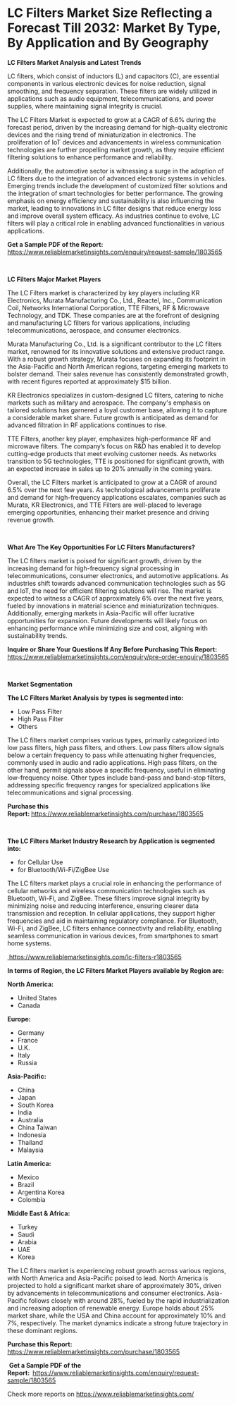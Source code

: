 <p><h1>LC Filters Market Size Reflecting a Forecast Till 2032: Market By Type, By Application and By Geography</h1></p><p><strong>LC Filters Market Analysis and Latest Trends</strong></p>
<p><p>LC filters, which consist of inductors (L) and capacitors (C), are essential components in various electronic devices for noise reduction, signal smoothing, and frequency separation. These filters are widely utilized in applications such as audio equipment, telecommunications, and power supplies, where maintaining signal integrity is crucial. </p><p>The LC Filters Market is expected to grow at a CAGR of 6.6% during the forecast period, driven by the increasing demand for high-quality electronic devices and the rising trend of miniaturization in electronics. The proliferation of IoT devices and advancements in wireless communication technologies are further propelling market growth, as they require efficient filtering solutions to enhance performance and reliability. </p><p>Additionally, the automotive sector is witnessing a surge in the adoption of LC filters due to the integration of advanced electronic systems in vehicles. Emerging trends include the development of customized filter solutions and the integration of smart technologies for better performance. The growing emphasis on energy efficiency and sustainability is also influencing the market, leading to innovations in LC filter designs that reduce energy loss and improve overall system efficacy. As industries continue to evolve, LC filters will play a critical role in enabling advanced functionalities in various applications.</p></p>
<p><strong>Get a Sample PDF of the Report:&nbsp;</strong> <a href="https://www.reliablemarketinsights.com/enquiry/request-sample/1803565?utm_campaign=2133&utm_medium=2&utm_source=Github&utm_content=ia&utm_term=10022025&utm_id=lc-filters">https://www.reliablemarketinsights.com/enquiry/request-sample/1803565</a></p>
<p>&nbsp;</p>
<p><strong>LC Filters Major Market Players</strong></p>
<p><p>The LC Filters market is characterized by key players including KR Electronics, Murata Manufacturing Co., Ltd., Reactel, Inc., Communication Coil, Networks International Corporation, TTE Filters, RF & Microwave Technology, and TDK. These companies are at the forefront of designing and manufacturing LC filters for various applications, including telecommunications, aerospace, and consumer electronics.</p><p>Murata Manufacturing Co., Ltd. is a significant contributor to the LC filters market, renowned for its innovative solutions and extensive product range. With a robust growth strategy, Murata focuses on expanding its footprint in the Asia-Pacific and North American regions, targeting emerging markets to bolster demand. Their sales revenue has consistently demonstrated growth, with recent figures reported at approximately $15 billion.</p><p>KR Electronics specializes in custom-designed LC filters, catering to niche markets such as military and aerospace. The company's emphasis on tailored solutions has garnered a loyal customer base, allowing it to capture a considerable market share. Future growth is anticipated as demand for advanced filtration in RF applications continues to rise.</p><p>TTE Filters, another key player, emphasizes high-performance RF and microwave filters. The company’s focus on R&D has enabled it to develop cutting-edge products that meet evolving customer needs. As networks transition to 5G technologies, TTE is positioned for significant growth, with an expected increase in sales up to 20% annually in the coming years.</p><p>Overall, the LC Filters market is anticipated to grow at a CAGR of around 6.5% over the next few years. As technological advancements proliferate and demand for high-frequency applications escalates, companies such as Murata, KR Electronics, and TTE Filters are well-placed to leverage emerging opportunities, enhancing their market presence and driving revenue growth.</p></p>
<p>&nbsp;</p>
<p><strong>What Are The Key Opportunities For LC Filters Manufacturers?</strong></p>
<p><p>The LC filters market is poised for significant growth, driven by the increasing demand for high-frequency signal processing in telecommunications, consumer electronics, and automotive applications. As industries shift towards advanced communication technologies such as 5G and IoT, the need for efficient filtering solutions will rise. The market is expected to witness a CAGR of approximately 6% over the next five years, fueled by innovations in material science and miniaturization techniques. Additionally, emerging markets in Asia-Pacific will offer lucrative opportunities for expansion. Future developments will likely focus on enhancing performance while minimizing size and cost, aligning with sustainability trends.</p></p>
<p><strong>Inquire or Share Your Questions If Any Before Purchasing This Report:</strong> <a href="https://www.reliablemarketinsights.com/enquiry/pre-order-enquiry/1803565?utm_campaign=2133&utm_medium=2&utm_source=Github&utm_content=ia&utm_term=10022025&utm_id=lc-filters">https://www.reliablemarketinsights.com/enquiry/pre-order-enquiry/1803565</a></p>
<p>&nbsp;</p>
<p><strong>Market Segmentation</strong></p>
<p><strong>The LC Filters Market Analysis by types is segmented into:</strong></p>
<p><ul><li>Low Pass Filter</li><li>High Pass Filter</li><li>Others</li></ul></p>
<p><p>The LC filters market comprises various types, primarily categorized into low pass filters, high pass filters, and others. Low pass filters allow signals below a certain frequency to pass while attenuating higher frequencies, commonly used in audio and radio applications. High pass filters, on the other hand, permit signals above a specific frequency, useful in eliminating low-frequency noise. Other types include band-pass and band-stop filters, addressing specific frequency ranges for specialized applications like telecommunications and signal processing.</p></p>
<p><strong>Purchase this Report:&nbsp;</strong><a href="https://www.reliablemarketinsights.com/purchase/1803565?utm_campaign=2133&utm_medium=2&utm_source=Github&utm_content=ia&utm_term=10022025&utm_id=lc-filters">https://www.reliablemarketinsights.com/purchase/1803565</a></p>
<p>&nbsp;</p>
<p><strong>The LC Filters Market Industry Research by Application is segmented into:</strong></p>
<p><ul><li>for Cellular Use</li><li>for Bluetooth/Wi-Fi/ZigBee Use</li></ul></p>
<p><p>The LC filters market plays a crucial role in enhancing the performance of cellular networks and wireless communication technologies such as Bluetooth, Wi-Fi, and ZigBee. These filters improve signal integrity by minimizing noise and reducing interference, ensuring clearer data transmission and reception. In cellular applications, they support higher frequencies and aid in maintaining regulatory compliance. For Bluetooth, Wi-Fi, and ZigBee, LC filters enhance connectivity and reliability, enabling seamless communication in various devices, from smartphones to smart home systems.</p></p>
<p><a href="https://www.reliablemarketinsights.com/lc-filters-r1803565?utm_campaign=2133&utm_medium=2&utm_source=Github&utm_content=ia&utm_term=10022025&utm_id=lc-filters">&nbsp;https://www.reliablemarketinsights.com/lc-filters-r1803565</a></p>
<p><strong>In terms of Region, the LC Filters Market Players available by Region are:</strong></p>
<p>
    <p> <strong> North America: </strong>
        <ul>
            <li>United States</li>
            <li>Canada</li>
        </ul>
        </p> 
    <p> <strong> Europe: </strong>
        <ul>
            <li>Germany</li>
            <li>France</li>
            <li>U.K.</li>
            <li>Italy</li>
            <li>Russia</li>
        </ul>
        </p> 
    <p> <strong> Asia-Pacific: </strong>
        <ul>
            <li>China</li>
            <li>Japan</li>
            <li>South Korea</li>
            <li>India</li>
            <li>Australia</li>
            <li>China Taiwan</li>
            <li>Indonesia</li>
            <li>Thailand</li>
            <li>Malaysia</li>
        </ul>
        </p> 
    <p> <strong> Latin America: </strong>
        <ul>
            <li>Mexico</li>
            <li>Brazil</li>
            <li>Argentina Korea</li>
            <li>Colombia</li>
        </ul>
        </p> 
    <p> <strong> Middle East & Africa: </strong>
        <ul>
            <li>Turkey</li>
            <li>Saudi</li>
            <li>Arabia</li>
            <li>UAE</li>
            <li>Korea</li>
        </ul>
    </p>
    </p>
<p><p>The LC filters market is experiencing robust growth across various regions, with North America and Asia-Pacific poised to lead. North America is projected to hold a significant market share of approximately 30%, driven by advancements in telecommunications and consumer electronics. Asia-Pacific follows closely with around 28%, fueled by the rapid industrialization and increasing adoption of renewable energy. Europe holds about 25% market share, while the USA and China account for approximately 10% and 7%, respectively. The market dynamics indicate a strong future trajectory in these dominant regions.</p></p>
<p><strong>Purchase this Report: </strong><a href="https://www.reliablemarketinsights.com/purchase/1803565?utm_campaign=2133&utm_medium=2&utm_source=Github&utm_content=ia&utm_term=10022025&utm_id=lc-filters">https://www.reliablemarketinsights.com/purchase/1803565</a></p>
<p>&nbsp;<strong>Get a Sample PDF of the Report:&nbsp;&nbsp;</strong><a href="https://www.reliablemarketinsights.com/enquiry/request-sample/1803565?utm_campaign=2133&utm_medium=2&utm_source=Github&utm_content=ia&utm_term=10022025&utm_id=lc-filters">https://www.reliablemarketinsights.com/enquiry/request-sample/1803565</a></p>
<p><strong></strong></p>
<p>Check more reports on <a href="https://www.reliablemarketinsights.com/?utm_campaign=2133&utm_medium=2&utm_source=Github&utm_content=ia&utm_term=10022025&utm_id=lc-filters">https://www.reliablemarketinsights.com/</a></p>